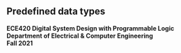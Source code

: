 ## Predefined data types 

**ECE420 Digital System Design with Programmable Logic**  
**Department of Electrical & Computer Engineering**  
**Fall 2021**  


